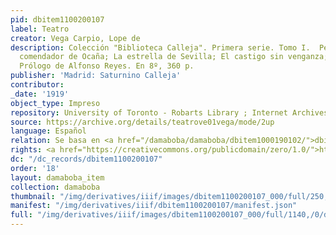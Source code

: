 ```yaml
---
pid: dbitem1100200107
label: Teatro
creator: Vega Carpio, Lope de
description: Colección "Biblioteca Calleja". Primera serie. Tomo I.  Peribáñez y el
  comendador de Ocaña; La estrella de Sevilla; El castigo sin venganza; La dama boba.
  Prólogo de Alfonso Reyes. En 8º, 360 p.
publisher: 'Madrid: Saturnino Calleja'
contributor:
_date: '1919'
object_type: Impreso
repository: University of Toronto - Robarts Library ; Internet Archives
source: https://archive.org/details/teatrove01vega/mode/2up
language: Español
relation: Se basa en <a href="/damaboba/damaboba/dbitem1000190102/">dbitem1000190102</a>
rights: <a href="https://creativecommons.org/publicdomain/zero/1.0/">https://creativecommons.org/publicdomain/zero/1.0/</a>
dc: "/dc_records/dbitem1100200107"
order: '18'
layout: damaboba_item
collection: damaboba
thumbnail: "/img/derivatives/iiif/images/dbitem1100200107_000/full/250,/0/default.jpg"
manifest: "/img/derivatives/iiif/dbitem1100200107/manifest.json"
full: "/img/derivatives/iiif/images/dbitem1100200107_000/full/1140,/0/default.jpg"
---
```

